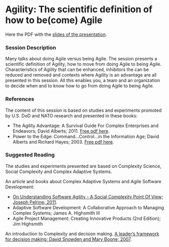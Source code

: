 # Agility: The scientific definition of how to be(come) Agile

Here the PDF with the [slides of the presentation](https://github.com/lucaminudel/FromDoingLeanAgileToBeingLeanAgile/blob/master/Agility_Slides.pdf?raw=true).

### Session Description
Many talks about doing Agile versus being Agile. The session presents a scientific definition of Agility, how to move from doing Agile to being Agile. 
Characteristics of Agility that can be enhanced, inhibitors the can be reduced and removed and contexts where Agility is an advantage are all presented in this session. 
All this enables you, a team and an organization to decide when and to know how to go from doing Agile to being Agile. 

### References
The content of this session is based on studies and experiments promoted by U.S. DoD and NATO research and presented in these books:
-  The Agility Advantage: A Survival Guide For Complex Enterprises and Endeavors; David Alberts; 2011. [Free pdf here](http://www.dodccrp.org/files/agility_advantage/Agility_Advantage_Book.pdf).
-  Power to the Edge: Command...Control...in the Information Age; David Alberts and Richard Hayes; 2003. [Free pdf here](http://www.dodccrp.org/files/Alberts_Power.pdf).

### Suggested Reading
The studies and experiments presented are based on Complexity Science, Social Complexity and Complex Adaptive Systems.

An article and books about Complex Adaptive Systems and Agile Software Development:
-  [On Understanding Software Agility - A Social Complexity Point Of View; Joseph Pelrine; 2011](http://cognitive-edge.com/uploads/articles/110510_On_Understanding_Software_Agility.pdf).
-  Adaptive Software Development: A Collaborative Approach to Managing Complex Systems; James A. Highsmith III
-  Agile Project Management: Creating Innovative Products (2nd Edition); Jim Highsmith

An introduction to Complexity and decision making. [A leader’s framework for decision making; David Snowden and Mary Boone; 2007](http://hbr.org/2007/11/a-leaders-framework-for-decision-making/).
